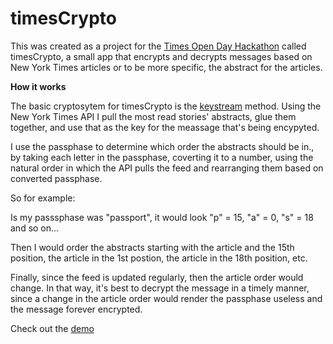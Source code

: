 # timesCrypto
This was created as a project for the [Times Open Day Hackathon](http://open.blogs.nytimes.com/2014/12/19/timesopen-hack-day-2014/) called timesCrypto, a small app that encrypts and decrypts messages based on New York Times articles or to be more specific, the abstract for the articles.

**How it works**

The basic cryptosytem for timesCrypto is the [keystream](http://en.wikipedia.org/wiki/Keystream) method. Using the New York Times API I pull the most read stories' abstracts, glue them together, and use that as the key for the meassage that's being encypyted.

I use the passphase to determine which order the abstracts should be in., by taking each letter in the passphase, coverting it to a number, using the natural order in which the API pulls the feed and rearranging them based on converted passphase.

So for example:

Is my passsphase was "passport", it would look "p" = 15, "a" = 0, "s" = 18 and so on...

Then I would order the abstracts starting with the article and the 15th position, the article in the 1st postion, the article in the 18th position, etc.

Finally, since the feed is updated regularly, then the article order would change. In that way, it's best to decrypt the message in a timely manner, since a change in the article order would render the passphase useless and the message forever encrypted.

Check out the [demo](http://www.tobiaswright.com/timesCrypto/)
